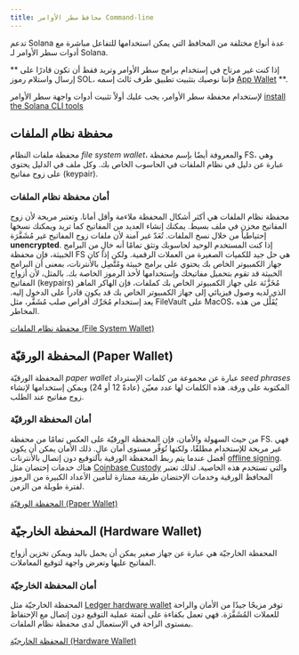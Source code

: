 ```yaml
---
title: محافظ سطر الأوامر Command-line
---
```


تدعم Solana عدة أنواع مختلفة من المحافظ التي يمكن استخدامها للتفاعل مباشرة مع أدوات سطر الأوامر لـ Solana.

** إذا كنت غير مرتاح في إستخدام برامج سطر الأوامر وتريد فقط أن تكون قادرًا على إرسال واستلام رموز SOL، فإننا نوصيك بتثبيت تطبيق طرف ثالث إسمه [App Wallet](apps.md) **.

لإستخدام محفظة سطر الأوامر، يجب عليك أولاً تثبيت أدوات واجهة سطر الأوامر [install the Solana CLI tools](../cli/install-solana-cli-tools.md)

## محفظة نظام الملفات

محفظة ملفات النظام _file system wallet_، والمعروفة أيضًا بإسم محفظة FS، وهي عبارة عن دليل في نظام الملفات في الحاسوب الخاص بك. وكل ملف في الدليل يحتوي على زوج مفاتيح (keypair).

### أمان محفظة نظام الملفات

محفظة نظام الملفات هي أكثر أشكال المحفظة ملاءمة وأقل أمانا. وتعتبر مريحة لأن زوج المفاتيح مخزن في ملف بسيط. يمكنك إنشاء العديد من المفاتيح كما تريد ويمكنك نسخها إحتياطياً من خلال نسخ الملفات. تُعَدّ غير آمنة لأن ملفات زوج المفاتيح غير مُشَفَّرَة **unencrypted**. إذا كنت المستخدم الوحيد لحاسوبك وتثق تمامًا أنه خالٍ من البرامج الخبيثة، فإن محفظة FS هي حل جيد للكميات الصغيرة من العملات الرقمية. ولكن إذا كان جهاز الكمبيوتر الخاص بك يحتوي على برامج خبيثة ومُتَّصِل بالأنترنات، بمعنى أن البرامج الخبيثة قد تقوم بتحميل مفاتيحك وإستخدامها لأخذ الرموز الخاصة بك. بالمثل، لأن أزواج المفاتيح (keypairs) مُخَزَّنَة على جهاز الكمبيوتر الخاص بك كملفات، فإن الهاكر الماهر الذي لديه وصول فيزيائي إلى جهاز الكمبيوتر الخاص بك قد يكون قادراً على الدخول إليه. يعد إستخدام مُحَرِّك أقراص صلب مُشَفَّر، مثل FileVault على MacOS، يُقَلِّل من هذه المخاطر.

[محفظة نظام الملفات (File System Wallet)](file-system-wallet.md)

## المحفظة الورقيّة (Paper Wallet)

المحفظة الورقيّة _paper wallet_ عبارة عن مجموعة من كلمات الإسترداد _seed phrases_ المكتوبة على ورقة. هذه الكلمات لها عدد معيّن (عادةً 12 أو 24) ويمكن إستخدامها لإنشاء زوج مفاتيح عند الطلب.

### أمان المحفظة الورقيّة

من حيث السهولة والأمان، فإن المحفظة الورقيّة على العكس تمامًا من محفظة FS. فهي غير مريحة للإستخدام مطلقًا، ولكنها تُوَفِّر مستوى أمان عالٍ. ذلك الأمان يمكن أن يكون أفضل عندما يتم ربط المحفظة الورقية بالتوقيع دون إتصال بالأنترنات [offline signing](../offline-signing.md). هناك خدمات إحتضان مثل [Coinbase Custody](https://custody.coinbase.com/) والتي تستخدم هذه الخاصية. لذلك تعتبر المحافظ الورقية وخدمات الإحتضان طريقة ممتازة لتأمين الأعداد الكبيرة من الرموز لفترة طويلة من الزمن.

[المحفظة الورقيّة (Paper Wallet)](paper-wallet.md)

## المحفظة الخارجيّة (Hardware Wallet)

المحفظة الخارجيّة هي عبارة عن جهاز صغير يمكن أن يحمل باليد ويمكن تخزين أزواج المفاتيح عليها وتعرض واجهة لتوقيع المعاملات.

### أمان المحفظة الخارجيّة

المحفظة الخارجيّة مثل [Ledger hardware wallet](https://www.ledger.com/) توفر مزيجًا جيدًا من الأمان والراحة للعملات المُشَفَّرَة. فهي تعمل بكفاءة على أتمتة عملية التوقيع دون إتصال مع الإحتفاظ بمستوى الراحة في الإستعمال لدى محفظة نظام الملفات.

[المحفظة الخارجيّة (Hardware Wallet)](hardware-wallets.md)
